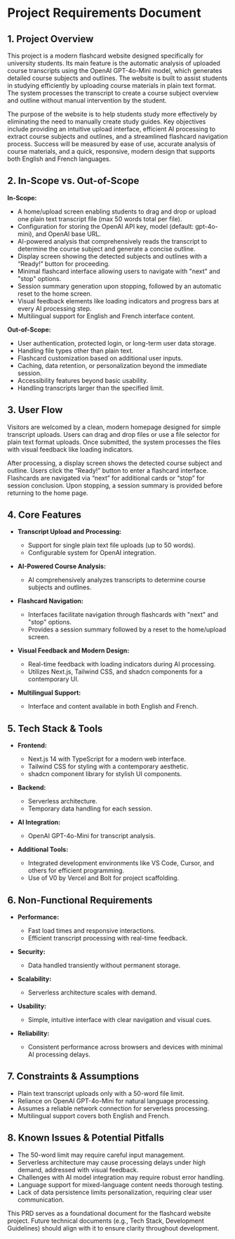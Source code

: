 # Project Requirements Document

## 1. Project Overview

This project is a modern flashcard website designed specifically for university students. Its main feature is the automatic analysis of uploaded course transcripts using the OpenAI GPT-4o-Mini model, which generates detailed course subjects and outlines. The website is built to assist students in studying efficiently by uploading course materials in plain text format. The system processes the transcript to create a course subject overview and outline without manual intervention by the student.

The purpose of the website is to help students study more effectively by eliminating the need to manually create study guides. Key objectives include providing an intuitive upload interface, efficient AI processing to extract course subjects and outlines, and a streamlined flashcard navigation process. Success will be measured by ease of use, accurate analysis of course materials, and a quick, responsive, modern design that supports both English and French languages.

## 2. In-Scope vs. Out-of-Scope

**In-Scope:**

*   A home/upload screen enabling students to drag and drop or upload one plain text transcript file (max 50 words total per file).
*   Configuration for storing the OpenAI API key, model (default: gpt-4o-mini), and OpenAI base URL.
*   AI-powered analysis that comprehensively reads the transcript to determine the course subject and generate a concise outline.
*   Display screen showing the detected subjects and outlines with a “Ready!” button for proceeding.
*   Minimal flashcard interface allowing users to navigate with "next" and "stop" options.
*   Session summary generation upon stopping, followed by an automatic reset to the home screen.
*   Visual feedback elements like loading indicators and progress bars at every AI processing step.
*   Multilingual support for English and French interface content.

**Out-of-Scope:**

*   User authentication, protected login, or long-term user data storage.
*   Handling file types other than plain text.
*   Flashcard customization based on additional user inputs.
*   Caching, data retention, or personalization beyond the immediate session.
*   Accessibility features beyond basic usability.
*   Handling transcripts larger than the specified limit.

## 3. User Flow

Visitors are welcomed by a clean, modern homepage designed for simple transcript uploads. Users can drag and drop files or use a file selector for plain text format uploads. Once submitted, the system processes the files with visual feedback like loading indicators.

After processing, a display screen shows the detected course subject and outline. Users click the “Ready!” button to enter a flashcard interface. Flashcards are navigated via “next” for additional cards or “stop” for session conclusion. Upon stopping, a session summary is provided before returning to the home page.

## 4. Core Features

*   **Transcript Upload and Processing:**

    *   Support for single plain text file uploads (up to 50 words).
    *   Configurable system for OpenAI integration.

*   **AI-Powered Course Analysis:**

    *   AI comprehensively analyzes transcripts to determine course subjects and outlines.

*   **Flashcard Navigation:**

    *   Interfaces facilitate navigation through flashcards with "next" and "stop" options.
    *   Provides a session summary followed by a reset to the home/upload screen.

*   **Visual Feedback and Modern Design:**

    *   Real-time feedback with loading indicators during AI processing.
    *   Utilizes Next.js, Tailwind CSS, and shadcn components for a contemporary UI.

*   **Multilingual Support:**

    *   Interface and content available in both English and French.

## 5. Tech Stack & Tools

*   **Frontend:**

    *   Next.js 14 with TypeScript for a modern web interface.
    *   Tailwind CSS for styling with a contemporary aesthetic.
    *   shadcn component library for stylish UI components.

*   **Backend:**

    *   Serverless architecture.
    *   Temporary data handling for each session.

*   **AI Integration:**

    *   OpenAI GPT-4o-Mini for transcript analysis.

*   **Additional Tools:**

    *   Integrated development environments like VS Code, Cursor, and others for efficient programming.
    *   Use of V0 by Vercel and Bolt for project scaffolding.

## 6. Non-Functional Requirements

*   **Performance:**

    *   Fast load times and responsive interactions.
    *   Efficient transcript processing with real-time feedback.

*   **Security:**

    *   Data handled transiently without permanent storage.

*   **Scalability:**

    *   Serverless architecture scales with demand.

*   **Usability:**

    *   Simple, intuitive interface with clear navigation and visual cues.

*   **Reliability:**

    *   Consistent performance across browsers and devices with minimal AI processing delays.

## 7. Constraints & Assumptions

*   Plain text transcript uploads only with a 50-word file limit.
*   Reliance on OpenAI GPT-4o-Mini for natural language processing.
*   Assumes a reliable network connection for serverless processing.
*   Multilingual support covers both English and French.

## 8. Known Issues & Potential Pitfalls

*   The 50-word limit may require careful input management.
*   Serverless architecture may cause processing delays under high demand, addressed with visual feedback.
*   Challenges with AI model integration may require robust error handling.
*   Language support for mixed-language content needs thorough testing.
*   Lack of data persistence limits personalization, requiring clear user communication.

This PRD serves as a foundational document for the flashcard website project. Future technical documents (e.g., Tech Stack, Development Guidelines) should align with it to ensure clarity throughout development.
